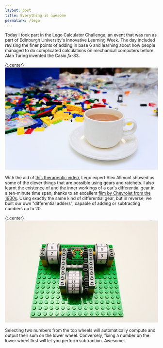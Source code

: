 ```yaml
---
layout: post
title: Everything is awesome
permalink: /lego
---
```


Today I took part in the Lego Calculator Challenge, an event that was run as part of Edinburgh University's Innovative Learning Week. The day included revising the finer points of adding in base 6 and learning about how people managed to do complicated calculations on mechanical computers before Alan Turing invented the Casio *fx*-83.

{:.center}
![Working on the Lego Calculator Challenge](/img/lego/tea.jpg)

With the aid of [this therapeutic video](https://vimeo.com/46344551), Lego expert Alex Allmont showed us some of the clever things that are possible using gears and ratchets. I also learnt the existence of and the inner workings of a car's differential gear in a ten-minute time span, thanks to an excellent [film by Chevrolet from the 1930s](https://www.youtube.com/watch?v=K4JhruinbWc). Using exactly the same kind of differential gear, but in reverse, we built our own "differential adders", capable of adding or subtracting numbers up to 20.

{:.center}
![Stuff](/img/lego/differential.jpg)

Selecting two numbers from the top wheels will automatically compute and output their sum on the lower wheel. Conversely, fixing a number on the lower wheel first will let you perform subtraction. Awesome.




